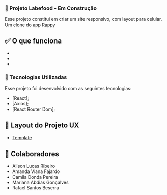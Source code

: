 ### 🚧 Projeto Labefood - Em Construção
Esse projeto constitui em criar um site responsivo, com layout para celular. 
Um clone do app Rappy

## ✅ O que funciona
- 
-
-

### 🧪 Tecnologias Utilizadas
Esse projeto foi desenvolvido com as seguintes tecnologias:
- [React];
- [Axios];
- [React Router Dom];

## 🔖 Layout do Projeto UX
- [Template](https://scene.zeplin.io/project/5dd5ae92669af1bc817c8359)


## 🤝 Colaboradores
- Alison Lucas Ribeiro
- Amanda Viana Fajardo
- Camila Donda Pereira
- Mariana Abdias Gonçalves
- Rafael Santos Beserra

